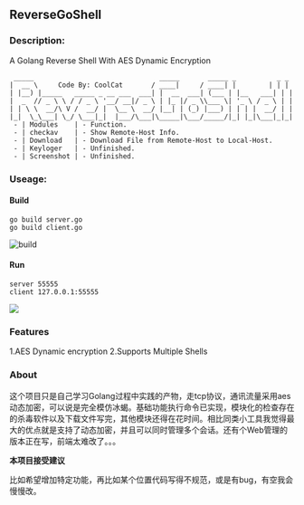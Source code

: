 ## ReverseGoShell

### Description:

A Golang Reverse Shell With AES Dynamic Encryption

```
 _____                               _____       _____ _          _ _ 
|  __ \     Code By: CoolCat       / ____|     / ____| |        | | |
| |__) |_____   _____ _ __ ___  ___| |  __  ___| (___ | |__   ___| | |
|  _  // _ \ \ / / _ \ '__/ __|/ _ \ | |_ |/ _ \\___ \| '_ \ / _ \ | |
| | \ \  __/\ V /  __/ |  \__ \  __/ |__| | (_) |___) | | | |  __/ | |
|_|  \_\___| \_/ \___|_|  |___/\___|\_____|\___/_____/|_| |_|\___|_|_| 
 - | Modules    | - Function.
 - | checkav    | - Show Remote-Host Info.
 - | Download   | - Download File from Remote-Host to Local-Host.
 - | Keyloger   | - Unfinished.
 - | Screenshot | - Unfinished.

```

### Useage:

#### Build

```
go build server.go
go build client.go
```
![build](https://github.com/TheKingOfDuck/ReverseGoShell/blob/master/images/build.jpg)

#### Run

```
server 55555
client 127.0.0.1:55555
```

![](https://github.com/TheKingOfDuck/ReverseGoShell/blob/master/images/run.png)


### Features

1.AES Dynamic encryption
2.Supports Multiple Shells

### About

这个项目只是自己学习Golang过程中实践的产物，走tcp协议，通讯流量采用aes动态加密，可以说是完全模仿冰蝎。基础功能执行命令已实现，模块化的检查存在的杀毒软件以及下载文件写完，其他模块还得在花时间。相比同类小工具我觉得最大的优点就是支持了动态加密，并且可以同时管理多个会话。还有个Web管理的版本正在写，前端太难改了。。。

**本项目接受建议**

比如希望增加特定功能，再比如某个位置代码写得不规范，或是有bug，有空我会慢慢改。
